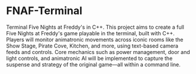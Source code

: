 # FNAF-Terminal
Terminal Five Nights at Freddy's in C++.
This project aims to create a full Five Nights at Freddy's game playable in the terminal, built with C++.
Players will monitor animatronic movements across iconic rooms like the Show Stage, Pirate Cove, Kitchen, and more, using text-based camera feeds and controls.
Core mechanics such as power management, door and light controls, and animatronic AI will be implemented to capture the suspense and strategy of the original game—all within a command line.
